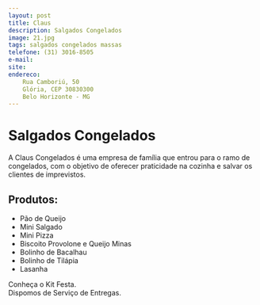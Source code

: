```yaml
---
layout: post
title: Claus
description: Salgados Congelados
image: 21.jpg
tags: salgados congelados massas
telefone: (31) 3016-8505
e-mail: 
site: 
endereco:
    Rua Camboriú, 50
    Glória, CEP 30830300
    Belo Horizonte - MG
---
```


# Salgados Congelados

A Claus Congelados é uma empresa de família que entrou para o ramo de congelados, com o objetivo de oferecer praticidade 
na cozinha e salvar os clientes de imprevistos. 
 
## Produtos:
* Pão de Queijo
* Mini Salgado
* Mini Pizza
* Biscoito Provolone e Queijo Minas
* Bolinho de Bacalhau
* Bolinho de Tilápia
* Lasanha  

Conheça o Kit Festa.  
Dispomos de Serviço de Entregas.
 




